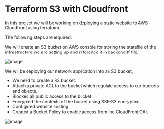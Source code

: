 # Terraform S3 with Cloudfront
In this project we will be working on deploying a static website to AWS Cloudfront using terraform.

The following steps are required:

We will create an S3 bucket on AWS console for storing the statefile of the infrastructure we are setting up and reference it in backend.tf file.

![image](https://user-images.githubusercontent.com/50557587/199962484-25a3fd24-2b0e-49e5-938c-9c4d82f4056e.png)

We wil be deploying our network application into an S3 bucket, 
- We need to create a S3 bucket.
- Attach a private ACL to the bucket which regulate access to our buckets and objects.
- Blocked all public access to the bucket
- Encrypted the contents of the bucket using SSE-S3 encryption
- Configured website hosting
- Created a Bucket Policy to enable access from the CloudFront OAI.

![image](https://user-images.githubusercontent.com/50557587/199967348-c892376a-ffcf-4c0f-a73e-8e28fe982b79.png)
